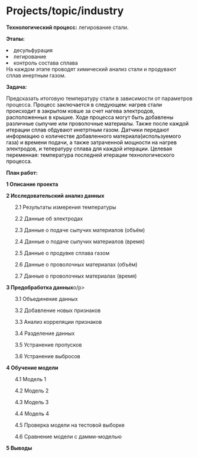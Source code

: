 # Projects/topic/industry

<b>Технологический процесс:</b> легирование стали. <p><b>Этапы:</b></p><li>десульфурация</li><li>легирование</li><li>контроль состава сплава</li> На каждом этапе проводят химический анализ стали и продувают сплав инертным газом.<p><p><b>Задача:</b></p> Предсказать итоговую температуру стали в зависимости от параметров процесса.
<font color='black'>Процесс заключается в следующем: нагрев стали происходит в закрытом ковше за счет нагева электродов, расположенных в крышке.  Ходе процесса могут быть добавлены различные сыпучие или проволочные материалы. Также после каждой итерации сплав обдувают инетртным газом. Датчики передают информацию о количестве добавленного материала(используемого газа) и времени подачи, а также затраченной мощности на нагрев электродов, и тепературу сплава для каждой итерации. Целевая переменная: температура последней итерации технологического процесса.</font>
<p><b>План работ:</b></p>
<p><b>1  Описание проекта</b></p>
<p><b>2  Исследовательский анализ данных</b></p>
<ol><p>2.1  Результаты измерения температуры</p>
<p>2.2  Данные об электродах</p>
<p>2.3  Данные о подаче сыпучих материалов (объём)</p>
<p>2.4  Данные о подаче сыпучих материалов (время)</p>
<p>2.5  Данные о продувке сплава газом</p>
<p>2.6  Данные о проволочных материалах (объём)</p>
<p>2.7  Данные о проволочных материалах (время)</p></ol>
<p><b>3  Предобработка данных</b>o/p>
<ol><p>3.1  Объединение данных</p>
<p>3.2  Добавление новых признаков</p>
<p>3.3  Анализ корреляции признаков</p>
<p>3.4  Разделение данных</p>
<p>3.5  Устранение пропусков</p>
<p>3.6  Устранение выбросов</p></ol>
<p><b>4  Обучение модели</b></p>
<ol><p>4.1  Модель 1</p>
<p>4.2  Модель 2</p>
<p>4.3  Модель 3</p>
<p>4.4  Модель 4</p>
<p>4.5  Проверка модели на тестовой выборке</p>
<p>4.6  Сравнение модели с дамми-моделью</p></ol>
<p><b>5  Выводы</b></p>

